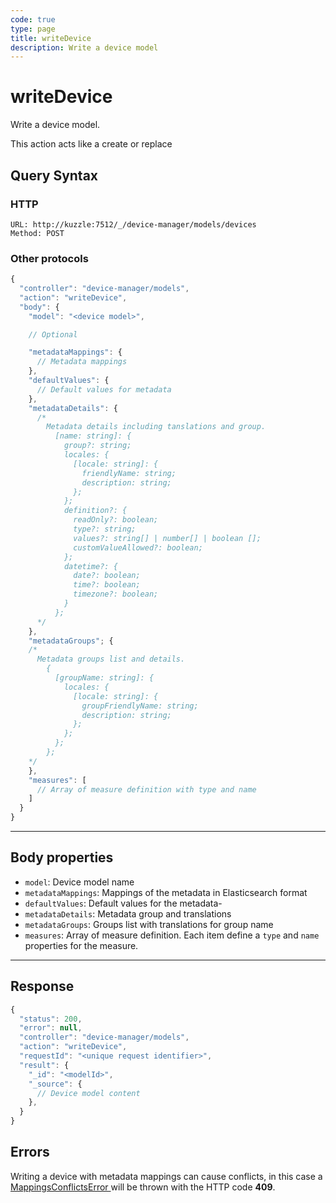 ```yaml
---
code: true
type: page
title: writeDevice
description: Write a device model
---
```


# writeDevice

Write a device model.

This action acts like a create or replace

## Query Syntax

### HTTP

```http
URL: http://kuzzle:7512/_/device-manager/models/devices
Method: POST
```

### Other protocols

```js
{
  "controller": "device-manager/models",
  "action": "writeDevice",
  "body": {
    "model": "<device model>",

    // Optional

    "metadataMappings": {
      // Metadata mappings
    },
    "defaultValues": {
      // Default values for metadata
    },
    "metadataDetails": {
      /*
        Metadata details including tanslations and group.
          [name: string]: {
            group?: string;
            locales: {
              [locale: string]: {
                friendlyName: string;
                description: string;
              };
            };
            definition?: {
              readOnly?: boolean;
              type?: string;
              values?: string[] | number[] | boolean [];
              customValueAllowed?: boolean;
            };
            datetime?: {
              date?: boolean;
              time?: boolean;
              timezone?: boolean;
            }
          };
      */
    },
    "metadataGroups"; {
    /*
      Metadata groups list and details.
        {
          [groupName: string]: {
            locales: {
              [locale: string]: {
                groupFriendlyName: string;
                description: string;
              };
            };
          };
        };
    */
    },
    "measures": [
      // Array of measure definition with type and name
    ]
  }
}
```

---

## Body properties

- `model`: Device model name
- `metadataMappings`: Mappings of the metadata in Elasticsearch format
- `defaultValues`: Default values for the metadata- 
- `metadataDetails`: Metadata group and translations 
- `metadataGroups`: Groups list with translations for group name
- `measures`: Array of measure definition. Each item define a `type` and `name` properties for the measure.

---

## Response

```js
{
  "status": 200,
  "error": null,
  "controller": "device-manager/models",
  "action": "writeDevice",
  "requestId": "<unique request identifier>",
  "result": {
    "_id": "<modelId>",
    "_source": {
      // Device model content
    },
  }
}
```

## Errors

Writing a device with metadata mappings can cause conflicts, in this case a [ MappingsConflictsError ](../../../errors/mappings-conflicts/index.md) will be thrown with the HTTP code **409**.
